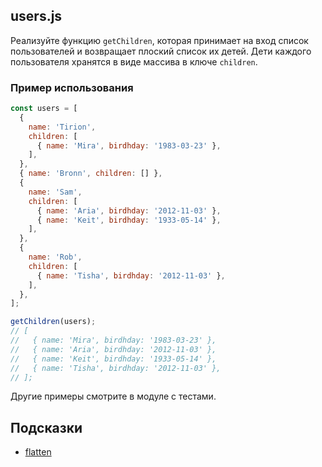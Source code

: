 ## users.js

Реализуйте функцию `getChildren`, которая принимает на вход список пользователей и возвращает плоский список их детей. Дети каждого пользователя хранятся в виде массива в ключе `children`.

### Пример использования

```js
const users = [
  {
    name: 'Tirion',
    children: [
      { name: 'Mira', birdhday: '1983-03-23' },
    ],
  },
  { name: 'Bronn', children: [] },
  {
    name: 'Sam',
    children: [
      { name: 'Aria', birdhday: '2012-11-03' },
      { name: 'Keit', birdhday: '1933-05-14' },
    ],
  },
  {
    name: 'Rob',
    children: [
      { name: 'Tisha', birdhday: '2012-11-03' },
    ],
  },
];

getChildren(users);
// [
//   { name: 'Mira', birdhday: '1983-03-23' },
//   { name: 'Aria', birdhday: '2012-11-03' },
//   { name: 'Keit', birdhday: '1933-05-14' },
//   { name: 'Tisha', birdhday: '2012-11-03' },
// ];
```

Другие примеры смотрите в модуле с тестами.

## Подсказки

* [flatten](https://lodash.com/docs/#flatten)

